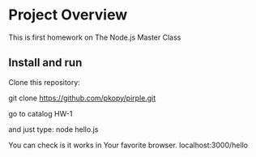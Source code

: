 # Project Overview

This is first homework on The Node.js Master Class

## Install and run

Clone this repository: 

git clone https://github.com/pkopy/pirple.git

go to catalog HW-1

and just type: node hello.js

You can check is it works in Your favorite browser. localhost:3000/hello

